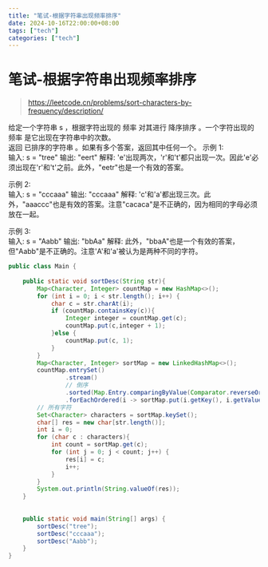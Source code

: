 ```yaml
---
title: "笔试-根据字符串出现频率排序"
date: 2024-10-16T22:00:00+08:00
tags: ["tech"]
categories: ["tech"]
---
```




#  笔试-根据字符串出现频率排序



> https://leetcode.cn/problems/sort-characters-by-frequency/description/

给定一个字符串 s ，根据字符出现的 频率 对其进行 降序排序 。一个字符出现的 频率 是它出现在字符串中的次数。  
返回 已排序的字符串 。如果有多个答案，返回其中任何一个。 
示例 1:  
输入: s = "tree"
输出: "eert"
解释: 'e'出现两次，'r'和't'都只出现一次。因此'e'必须出现在'r'和't'之前。此外，"eetr"也是一个有效的答案。  

示例 2:  
输入: s = "cccaaa"
输出: "cccaaa"
解释: 'c'和'a'都出现三次。此外，"aaaccc"也是有效的答案。注意"cacaca"是不正确的，因为相同的字母必须放在一起。  

示例 3:  
输入: s = "Aabb"
输出: "bbAa"
解释: 此外，"bbaA"也是一个有效的答案，但"Aabb"是不正确的。注意'A'和'a'被认为是两种不同的字符。

```java
public class Main {  
  
    public static void sortDesc(String str){  
        Map<Character, Integer> countMap = new HashMap<>();  
        for (int i = 0; i < str.length(); i++) {  
            char c = str.charAt(i);  
            if (countMap.containsKey(c)){  
                Integer integer = countMap.get(c);  
                countMap.put(c,integer + 1);  
            }else {  
                countMap.put(c, 1);  
            }  
        }  
        Map<Character, Integer> sortMap = new LinkedHashMap<>();  
        countMap.entrySet()  
                .stream()  
                // 倒序  
                .sorted(Map.Entry.comparingByValue(Comparator.reverseOrder()))  
                .forEachOrdered(i -> sortMap.put(i.getKey(), i.getValue()));  
        // 所有字符  
        Set<Character> characters = sortMap.keySet();  
        char[] res = new char[str.length()];  
        int i = 0;  
        for (char c : characters){  
            int count = sortMap.get(c);  
            for (int j = 0; j < count; j++) {  
                res[i] = c;  
                i++;  
            }  
        }  
        System.out.println(String.valueOf(res));  
    }  
  
  
    public static void main(String[] args) {  
        sortDesc("tree");  
        sortDesc("cccaaa");  
        sortDesc("Aabb");  
    }  
}